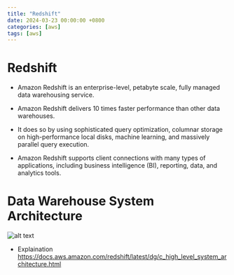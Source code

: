 ```yaml
---
title: "Redshift"
date: 2024-03-23 00:00:00 +0800
categories: [aws]
tags: [aws]
---
```

# Redshift
- Amazon Redshift is an enterprise-level, petabyte scale, fully managed data
  warehousing service.

- Amazon Redshift delivers 10 times faster performance than other data
  warehouses.

- It does so by using sophisticated query optimization, columnar storage on
  high-performance local disks, machine learning, and massively parallel
  query execution.

- Amazon Redshift supports client connections with many types of
  applications, including business intelligence (BI), reporting, data, and
  analytics tools.

# Data Warehouse System Architecture
![alt text](../assets/aws/redshift.png)
- Explaination https://docs.aws.amazon.com/redshift/latest/dg/c_high_level_system_architecture.html
